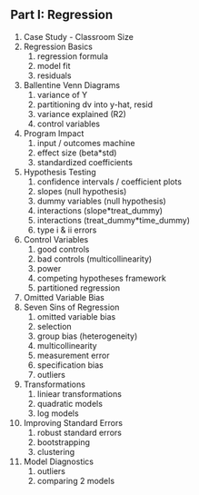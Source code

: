 ## Part I: Regression

1. Case Study - Classroom Size
2. Regression Basics 
   1. regression formula 
   1. model fit 
     1. residuals 
3. Ballentine Venn Diagrams 
    1. variance of Y
    1. partitioning dv into y-hat, resid
    1. variance explained (R2)
    1. control variables
4. Program Impact
    1. input / outcomes machine
    1. effect size (beta*std)
    1. standardized coefficients
5. Hypothesis Testing
    1. confidence intervals / coefficient plots 
    1. slopes (null hypothesis)
    1. dummy variables (null hypothesis)
    1. interactions (slope*treat_dummy)
    1. interactions (treat_dummy*time_dummy)
    1. type i & ii errors 
6. Control Variables
    1. good controls
    1. bad controls (multicollinearity)
    1. power
    1. competing hypotheses framework
    1. partitioned regression
7. Omitted Variable Bias
8. Seven Sins of Regression
    1. omitted variable bias
    1. selection
    1. group bias (heterogeneity)
    1. multicollinearity
    1. measurement error
    1. specification bias
    1. outliers
9. Transformations
    1. liniear transformations
    1. quadratic models
    1. log models
10. Improving Standard Errors
    1. robust standard errors
    1. bootstrapping
    1. clustering
11. Model Diagnostics
    1. outliers
    1. comparing 2 models


